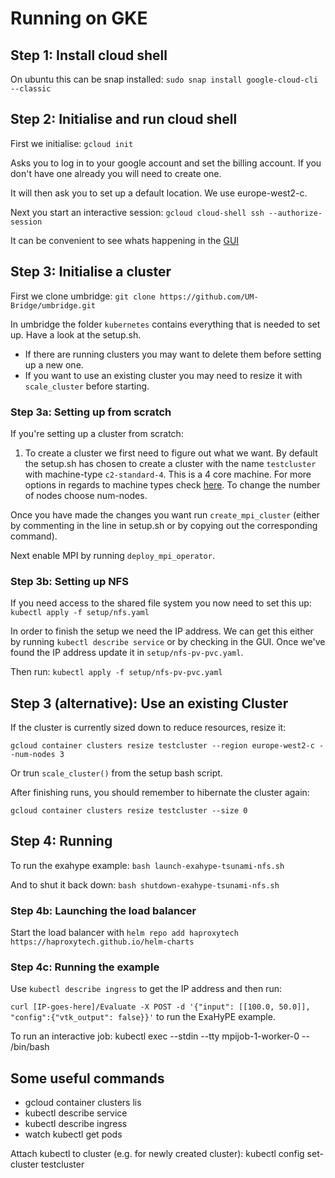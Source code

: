 # Running on GKE

## Step 1: Install cloud shell

On ubuntu this can be snap installed:
``sudo snap install google-cloud-cli --classic``


## Step 2: Initialise and run cloud shell

First we initialise:
``gcloud init``

Asks you to log in to your google account and set the billing account. If you don't have one already you will need to create one.

It will then ask you to set up a default location. We use europe-west2-c.

Next you start an interactive session:
``gcloud cloud-shell ssh --authorize-session``

It can be convenient to see whats happening in the [GUI](https://console.cloud.google.com/kubernetes/)

## Step 3: Initialise a cluster

First we clone umbridge:
``git clone https://github.com/UM-Bridge/umbridge.git``

In umbridge the folder `kubernetes` contains everything that is needed to set up.
Have a look at the setup.sh.

- If there are running clusters you may want to delete them before setting up a new one.
- If you want to use an existing cluster you may need to resize it with `scale_cluster` before starting.

### Step 3a: Setting up from scratch
If you're setting up a cluster from scratch:
1. To create a cluster we first need to figure out what we want. By default the setup.sh has chosen to create a cluster with the name `testcluster` with machine-type `c2-standard-4`. This is a 4 core machine. For more options in regards to machine types check [here](https://cloud.google.com/compute/docs/compute-optimized-machines). To change the number of nodes choose num-nodes.

Once you have made the changes you want run `create_mpi_cluster` (either by commenting in the line in setup.sh or by copying out the corresponding command).

Next enable MPI by running `deploy_mpi_operator`.

### Step 3b: Setting up NFS
If you need access to the shared file system you now need to set this up:
``kubectl apply -f setup/nfs.yaml``

In order to finish the setup we need the IP address. We can get this either by running `kubectl describe service` or by checking in the GUI.
Once we've found the IP address update it in `setup/nfs-pv-pvc.yaml`.

Then run:
``kubectl apply -f setup/nfs-pv-pvc.yaml``

## Step 3 (alternative): Use an existing Cluster
If the cluster is currently sized down to reduce resources, resize it:

``gcloud container clusters resize testcluster --region europe-west2-c --num-nodes 3``

Or trun `scale_cluster()` from the setup bash script.

After finishing runs, you should remember to hibernate the cluster again:

``gcloud container clusters resize testcluster --size 0``

## Step 4: Running

To run the exahype example:
``bash launch-exahype-tsunami-nfs.sh ``

And to shut it back down:
``bash shutdown-exahype-tsunami-nfs.sh ``

### Step 4b: Launching the load balancer
Start the load balancer with
``helm repo add haproxytech https://haproxytech.github.io/helm-charts``

### Step 4c: Running the example
Use
``kubectl describe ingress``
to get the IP address and then run:

``curl [IP-goes-here]/Evaluate -X POST -d '{"input": [[100.0, 50.0]], "config":{"vtk_output": false}}'``
to run the ExaHyPE example.

To run an interactive job:
kubectl exec --stdin --tty mpijob-1-worker-0 -- /bin/bash


## Some useful commands
- gcloud container clusters lis
- kubectl describe service
- kubectl describe ingress
- watch kubectl get pods

Attach kubectl to cluster (e.g. for newly created cluster):
kubectl config set-cluster testcluster
